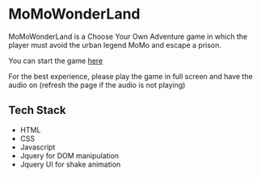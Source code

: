 # MoMoWonderLand 

MoMoWonderLand is a Choose Your Own Adventure game in which the player must avoid the urban legend MoMo and escape a prison.

You can start the game [here](https://shizhenggg.github.io/MomoWonderLand/)

For the best experience, please play the game in full screen and have the audio on (refresh the page if the audio is not playing)

## Tech Stack
* HTML
* CSS 
* Javascript
* Jquery for DOM manipulation
* Jquery UI for shake animation 



